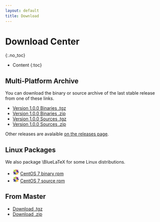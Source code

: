 ```yaml
---
layout: default
title: Download
---
```


Download Center
===============
{:.no_toc}

* Content
{:toc}

Multi-Platform Archive
----------------------

You can download the binary or source archive of the last stable release from one of these links.

 - [Version 1.0.0 Binaries .tgz](https://github.com/gnieh/bluelatex/releases/download/v1.0.0/bluelatex-1.0.0.tgz)
 - [Version 1.0.0 Binaries .zip](https://github.com/gnieh/bluelatex/releases/download/v1.0.0/bluelatex-1.0.0.zip)
 - [Version 1.0.0 Sources .tgz](https://github.com/gnieh/bluelatex/archive/v1.0.0.tar.gz)
 - [Version 1.0.0 Sources .zip](https://github.com/gnieh/bluelatex/archive/v1.0.0.zip)

Other releases are avalaible [on the releases page](https://github.com/gnieh/bluelatex/releases/).

Linux Packages
--------------

We also package \BlueLaTeX for some Linux distributions.

 - ![CentOS logo](/images/centos.png) [CentOS 7 binary rpm](http://ares.ptitoliv.net/bluelatex/bluelatex-1.0.0-1.el7.centos.x86_64.rpm)
 - ![CentOS logo](/images/centos.png) [CentOS 7 source rpm](http://ares.ptitoliv.net/bluelatex/bluelatex-1.0.0-1.el7.centos.src.rpm)

From Master
-----------

 - [Download .tgz](https://github.com/gnieh/bluelatex/tarball/master)
 - [Download .zip](https://github.com/gnieh/bluelatex/zipball/master)
